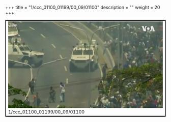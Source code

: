 +++
title = "1/ccc_01100_01199/00_09/01100"
description = ""
weight = 20
+++

<table style="border:2px solid black;max-width:800px;max-height:800px;" 
><tr><td>
<img class="center-fit-jpg"
src="/jpg_/aaa_20190430_NxaOmWaI8sI_01099.jpg">
1/ccc_01100_01199/00_09/01100
</img></td></tr></table>

